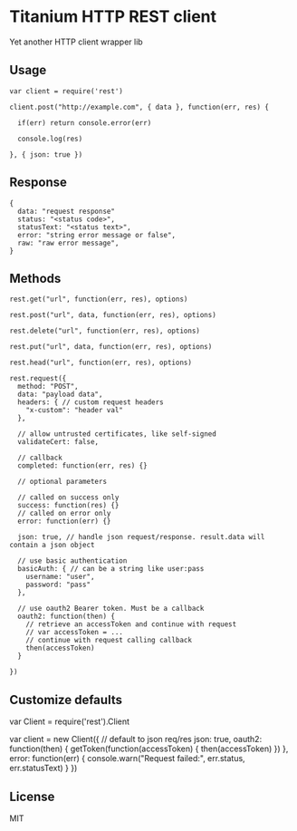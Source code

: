 Titanium HTTP REST client
===

Yet another HTTP client wrapper lib


Usage
---

```
var client = require('rest')

client.post("http://example.com", { data }, function(err, res) {

  if(err) return console.error(err)

  console.log(res)

}, { json: true })
```

Response
---

```
{
  data: "request response"
  status: "<status code>",
  statusText: "<status text>",
  error: "string error message or false",
  raw: "raw error message",
}
```

Methods
---

`rest.get("url", function(err, res), options)`

`rest.post("url", data, function(err, res), options)`

`rest.delete("url", function(err, res), options)`

`rest.put("url", data, function(err, res), options)`

`rest.head("url", function(err, res), options)`

```
rest.request({
  method: "POST",
  data: "payload data",
  headers: { // custom request headers
    "x-custom": "header val"
  },

  // allow untrusted certificates, like self-signed
  validateCert: false,

  // callback
  completed: function(err, res) {}

  // optional parameters

  // called on success only
  success: function(res) {}
  // called on error only
  error: function(err) {}

  json: true, // handle json request/response. result.data will contain a json object

  // use basic authentication
  basicAuth: { // can be a string like user:pass
    username: "user",
    password: "pass"
  },

  // use oauth2 Bearer token. Must be a callback
  oauth2: function(then) {
    // retrieve an accessToken and continue with request
    // var accessToken = ...
    // continue with request calling callback
    then(accessToken)
  }

})
```

Customize defaults
---

var Client = require('rest').Client

var client = new Client({
  // default to json req/res
  json: true,
  oauth2: function(then) {
    getToken(function(accessToken) {
      then(accessToken)
    })
  },
  error: function(err) {
    console.warn("Request failed:", err.status, err.statusText)
  }
})


License
---
MIT
